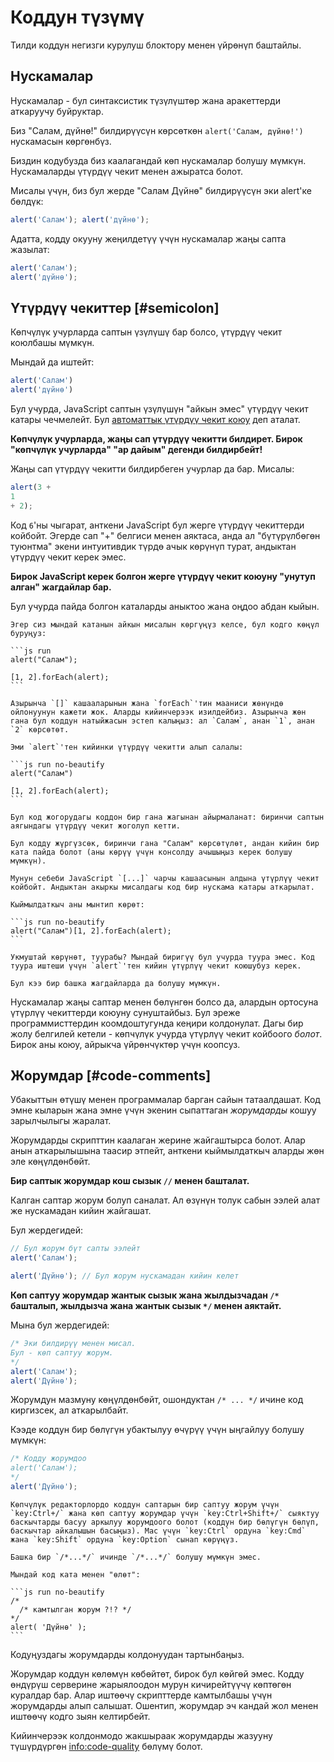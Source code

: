 # Коддун түзүмү

Тилди коддун негизги курулуш блоктору менен үйрөнүп баштайлы.

## Нускамалар

Нускамалар - бул синтаксистик түзүлүштөр жана аракеттерди аткаруучу буйруктар.

Биз "Салам, дүйнө!" билдирүүсүн көрсөткөн `alert('Салам, дүйнө!')` нускамасын көргөнбүз.

Биздин кодубузда биз каалагандай көп нускамалар болушу мүмкүн. Нускамаларды үтүрдүү чекит менен ажыратса болот.

Мисалы үчүн, биз бул жерде "Салам Дүйнө" билдирүүсүн эки alert'ке бөлдүк:

```js run no-beautify
alert('Салам'); alert('дүйнө');
```

Адатта, кодду окууну жеңилдетүү үчүн нускамалар жаңы сапта жазылат:

```js run no-beautify
alert('Салам');
alert('дүйнө');
```

## Үтүрдүү чекиттер [#semicolon]

Көпчүлүк учурларда саптын үзүлүшү бар болсо, үтүрдүү чекит коюлбашы мүмкүн.

Мындай да иштейт:

```js run no-beautify
alert('Салам')
alert('дүйнө')
```

Бул учурда, JavaScript саптын үзүлүшүн "айкын эмес" үтүрдүү чекит катары чечмелейт. Бул [автоматтык үтүрдүү чекит коюу](https://tc39.github.io/ecma262/#sec-automatic-semicolon-insertion) деп аталат.

**Көпчүлүк учурларда, жаңы сап үтүрдүү чекитти билдирет. Бирок "көпчүлүк учурларда" "ар дайым" дегенди билдирбейт!**

Жаңы сап үтүрдүү чекитти билдирбеген учурлар да бар. Мисалы:

```js run no-beautify
alert(3 +
1
+ 2);
```

Код `6`'ны чыгарат, анткени JavaScript бул жерге үтүрдүү чекиттерди койбойт. Эгерде сап "+" белгиси менен аяктаса, анда ал "бүтүрүлбөгөн туюнтма" экени интуитивдик түрдө ачык көрүнүп турат, андыктан үтүрдүү чекит керек эмес.

**Бирок JavaScript керек болгон жерге үтүрдүү чекит коюуну "унутуп алган" жагдайлар бар.**

Бул учурда пайда болгон каталарды аныктоо жана оңдоо абдан кыйын.

````smart header="Катанын мисалы"
Эгер сиз мындай катанын айкын мисалын көргүңүз келсе, бул кодго көңүл буруңуз:

```js run
alert("Салам");

[1, 2].forEach(alert);
```

Азырынча `[]` кашааларынын жана `forEach`'тин мааниси жөнүндө ойлонуунун кажети жок. Аларды кийинчерээк изилдейбиз. Азырынча жөн гана бул коддун натыйжасын эстеп калыңыз: ал `Салам`, анан `1`, анан `2` көрсөтөт.

Эми `alert`'тен кийинки үтүрдүү чекитти алып салалы:

```js run no-beautify
alert("Салам")

[1, 2].forEach(alert);
```

Бул код жогорудагы коддон бир гана жагынан айырмаланат: биринчи саптын аягындагы үтүрдүү чекит жоголуп кетти.

Бул кодду жүргүзсөк, биринчи гана "Салам" көрсөтүлөт, андан кийин бир ката пайда болот (аны көрүү үчүн консолду ачышыңыз керек болушу мүмкүн).

Мунун себеби JavaScript `[...]` чарчы кашаасынын алдына үтүрлүү чекит койбойт. Андыктан акыркы мисалдагы код бир нускама катары аткарылат.

Кыймылдаткыч аны мынтип көрөт:

```js run no-beautify
alert("Салам")[1, 2].forEach(alert);
```

Укмуштай көрүнөт, туурабы? Мындай биригүү бул учурда туура эмес. Код туура иштеши үчүн `alert`'тен кийин үтүрлүү чекит коюшубуз керек.

Бул кээ бир башка жагдайларда да болушу мүмкүн.
````

Нускамалар жаңы саптар менен бөлүнгөн болсо да, алардын ортосуна үтүрлүү чекиттерди коюуну сунуштайбыз. Бул эреже программисттердин коомдоштугунда кеңири колдонулат. Дагы бир жолу белгилей кетели - көпчүлүк учурда үтүрлүү чекит койбоого *болот*. Бирок аны коюу, айрыкча үйрөнчүктөр үчүн коопсуз.

## Жорумдар [#code-comments]

Убакыттын өтүшү менен программалар барган сайын татаалдашат. Код эмне кыларын жана эмне үчүн экенин сыпаттаган *жорумдарды* кошуу зарылчылыгы жаралат.

Жорумдарды скрипттин каалаган жерине жайгаштырса болот. Алар анын аткарылышына таасир этпейт, анткени кыймылдаткыч аларды жөн эле көңүлдөнбөйт.

**Бир саптык жорумдар кош сызык `//` менен башталат.**

Калган саптар жорум болуп саналат. Ал өзүнүн толук сабын ээлей алат же нускамадан кийин жайгашат.

Бул жердегидей:
```js run
// Бул жорум бүт сапты ээлейт
alert('Салам');

alert('Дүйнө'); // Бул жорум нускамадан кийин келет
```

**Көп саптуу жорумдар жантык сызык жана жылдызчадан <code>/&#42;</code> башталып, жылдызча жана жантык сызык <code>&#42;/</code> менен аяктайт.**

Мына бул жердегидей:

```js run
/* Эки билдирүү менен мисал.
Бул - көп саптуу жорум.
*/
alert('Салам');
alert('Дүйнө');
```

Жорумдун мазмуну көңүлдөнбөйт, ошондуктан <code>/&#42; ... &#42;/</code> ичине код киргизсек, ал аткарылбайт.

Кээде коддун бир бөлүгүн убактылуу өчүрүү үчүн ыңгайлуу болушу мүмкүн:

```js run
/* Кодду жорумдоо
alert('Салам');
*/
alert('Дүйнө');
```

```smart header="Ысык баскычтарды колдонуңуз!"
Көпчүлүк редакторлордо коддун саптарын бир саптуу жорум үчүн `key:Ctrl+/` жана көп саптуу жорумдар үчүн `key:Ctrl+Shift+/` сыяктуу баскычтарды басуу аркылуу жорумдоого болот (коддун бир бөлүгүн бөлүп, баскычтар айкалышын басыңыз). Mac үчүн `key:Ctrl` ордуна `key:Cmd` жана `key:Shift` ордуна `key:Option` сынап көрүңүз.
```

````warn header="Камтылган жорумдар колдоого алынбайт!"
Башка бир `/*...*/` ичинде `/*...*/` болушу мүмкүн эмес.

Мындай код ката менен "өлөт":

```js run no-beautify
/*
  /* камтылган жорум ?!? */
*/
alert( 'Дүйнө' );
```
````

Кодуңуздагы жорумдарды колдонуудан тартынбаңыз.

Жорумдар коддун көлөмүн көбөйтөт, бирок бул көйгөй эмес. Кодду өндүрүш серверине жарыялоодон мурун кичирейтүүчү көптөгөн куралдар бар. Алар иштөөчү скрипттерде камтылбашы үчүн жорумдарды алып салышат. Ошентип, жорумдар эч кандай жол менен иштөөчү кодго зыян келтирбейт.

Кийинчерээк колдонмодо жакшыраак жорумдарды жазууну түшүрдүргөн <info:code-quality> бөлүмү болот.
